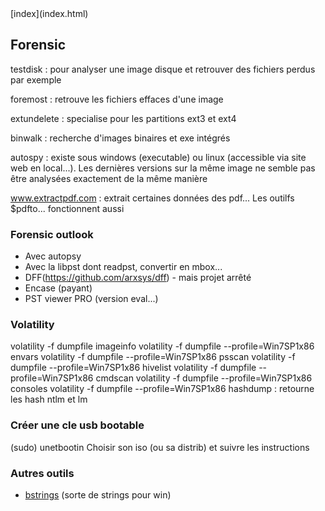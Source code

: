 <head>
  <meta http-equiv="content-type" content="text/html; charset=utf-8" />
</head>
[index](index.html)

## Forensic

testdisk : pour analyser une image disque et retrouver des fichiers perdus par exemple

foremost : retrouve les fichiers effaces d'une image

extundelete : specialise pour les partitions ext3 et ext4

binwalk : recherche d'images binaires et exe intégrés

autospy : existe sous windows (executable) ou linux (accessible via site web en local...). Les dernières versions sur la même image ne semble pas être analysées exactement de la même manière

www.extractpdf.com : extrait certaines données des pdf... Les outilfs $pdfto... fonctionnent aussi

### Forensic outlook
- Avec autopsy
- Avec la libpst dont readpst, convertir en mbox...
- DFF(https://github.com/arxsys/dff) - mais projet arrêté
- Encase (payant)
- PST viewer PRO (version eval...)

### Volatility
volatility  -f dumpfile imageinfo
volatility -f dumpfile --profile=Win7SP1x86 envars
volatility -f dumpfile --profile=Win7SP1x86 psscan
volatility -f dumpfile --profile=Win7SP1x86 hivelist
volatility -f dumpfile --profile=Win7SP1x86 cmdscan
volatility -f dumpfile --profile=Win7SP1x86 consoles
volatility -f dumpfile --profile=Win7SP1x86 hashdump : retourne les hash ntlm et lm

### Créer une cle usb bootable
(sudo) unetbootin 
Choisir son iso (ou sa distrib) et suivre les instructions

### Autres outils

- [bstrings](http://binaryforay.blogspot.fr/) (sorte de strings pour win)



